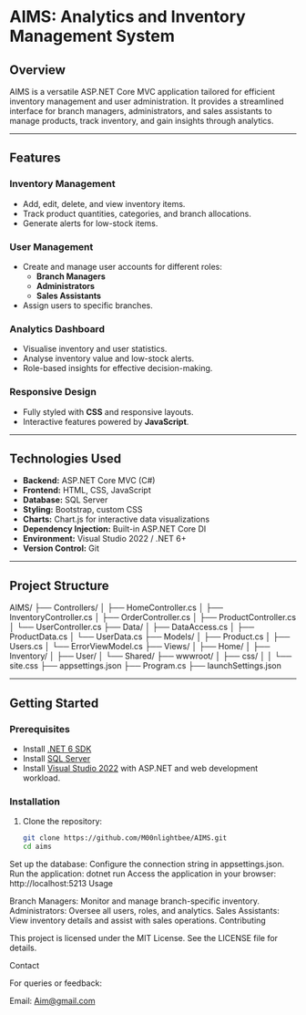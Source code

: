 # AIMS: Analytics and Inventory Management System

## Overview
AIMS is a versatile ASP.NET Core MVC application tailored for efficient inventory management and user administration. It provides a streamlined interface for branch managers, administrators, and sales assistants to manage products, track inventory, and gain insights through analytics.

---

## Features
### Inventory Management
- Add, edit, delete, and view inventory items.
- Track product quantities, categories, and branch allocations.
- Generate alerts for low-stock items.

### User Management
- Create and manage user accounts for different roles:
  - **Branch Managers**
  - **Administrators**
  - **Sales Assistants**
- Assign users to specific branches.

### Analytics Dashboard
- Visualise inventory and user statistics.
- Analyse inventory value and low-stock alerts.
- Role-based insights for effective decision-making.

### Responsive Design
- Fully styled with **CSS** and responsive layouts.
- Interactive features powered by **JavaScript**.

---

## Technologies Used
- **Backend:** ASP.NET Core MVC (C#)
- **Frontend:** HTML, CSS, JavaScript
- **Database:** SQL Server
- **Styling:** Bootstrap, custom CSS
- **Charts:** Chart.js for interactive data visualizations
- **Dependency Injection:** Built-in ASP.NET Core DI
- **Environment:** Visual Studio 2022 / .NET 6+
- **Version Control:** Git

---

## Project Structure
AIMS/ ├── Controllers/ │ ├── HomeController.cs │ ├── InventoryController.cs │ ├── OrderController.cs │ ├── ProductController.cs │ └── UserController.cs ├── Data/ │ ├── DataAccess.cs │ ├── ProductData.cs │ └── UserData.cs ├── Models/ │ ├── Product.cs │ ├── Users.cs │ └── ErrorViewModel.cs ├── Views/ │ ├── Home/ │ ├── Inventory/ │ ├── User/ │ └── Shared/ ├── wwwroot/ │ ├── css/ │ │ └── site.css ├── appsettings.json ├── Program.cs ├── launchSettings.json


---

## Getting Started

### Prerequisites
- Install [.NET 6 SDK](https://dotnet.microsoft.com/download/dotnet/6.0)
- Install [SQL Server](https://www.microsoft.com/en-us/sql-server/sql-server-downloads)
- Install [Visual Studio 2022](https://visualstudio.microsoft.com/) with ASP.NET and web development workload.

### Installation
1. Clone the repository:
   ```bash
   git clone https://github.com/M00nlightbee/AIMS.git
   cd aims
Set up the database:
Configure the connection string in appsettings.json.
Run the application:
dotnet run
Access the application in your browser:
http://localhost:5213
Usage

Branch Managers: Monitor and manage branch-specific inventory.
Administrators: Oversee all users, roles, and analytics.
Sales Assistants: View inventory details and assist with sales operations.
Contributing



This project is licensed under the MIT License. See the LICENSE file for details.

Contact

For queries or feedback:

Email: Aim@gmail.com
